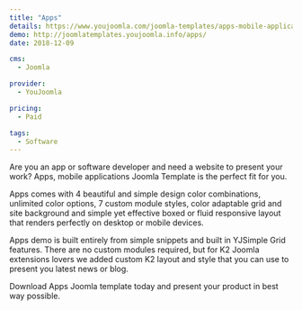 ```yaml
---
title: "Apps"
details: https://www.youjoomla.com/joomla-templates/apps-mobile-applications-joomla-template.html
demo: http://joomlatemplates.youjoomla.info/apps/
date: 2018-12-09

cms: 
  - Joomla

provider:
  - YouJoomla

pricing:
  - Paid

tags:
  - Software
--- 
```


Are you an app or software developer and need a website to present your work? Apps, mobile applications Joomla Template is the perfect fit for you.

Apps comes with 4 beautiful and simple design color combinations, unlimited color options, 7 custom module  styles, color adaptable grid and site background and simple yet effective boxed or fluid responsive layout that renders perfectly on desktop or mobile devices.

Apps demo is built entirely from simple snippets and built in YJSimple Grid features. There are no custom modules required, but for K2 Joomla extensions lovers we added custom K2 layout and style that you can use to present you latest news or blog.

Download Apps Joomla template today and present your product in best way possible. 
